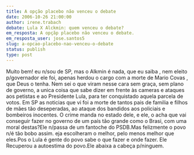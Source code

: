 ```yaml
---
title: A opção placebo não venceu o debate
date: 2006-10-26 21:00:00
author: irene.trabach
debate: Lula X Alckmin: quem venceu o debate?
em_resposta: A opçãp placebo não venceu o debate.
em_resposta_user: jose.santos5
slug: a-opcao-placebo-nao-venceu-o-debate
status: publish 
type: post
---
```


Muito bem! eu n/sou de SP, mas o Alkmin é nada, que eu saiba , nem eleito p/governador ele foi, apenas herdou o cargo com a morte de Mario Covas , que Deus o tenha. Nem sei o que viram nesse cara sem graça, sem plano de governo, a unica coisa que sabe dizer em frente às cameras e ataques aos petistas e ao Presidente Lula, para ter conquistado aquela parcela de votos.
Em SP as noticias que vi foi a morte de tantos pais de familia e filhos de mães tão deseperadas, ao ataque dos bandidos aos policiais e bombeiros inocentes. O crime manda no estado dele, e ele, o acha que vai conseguir fazer no governo de um país tão grande como o Brasi, com uma moral destas?Ele n/passa de um fantoche do PSDB.Mas felizmente o povo n/é tão bobo assim. eja escolheram o melhor, pelo menos melhor que eles.Pos o Lula é gente do povo sabe o que fazer e onde fazer. Ele Recuperou a autoestima do povo.Ele abaixa a cabeça p/ninguem.
